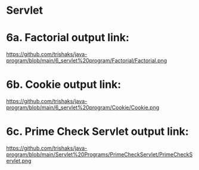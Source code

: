 # Servlet
# 6a. Factorial output link:
https://github.com/trishaks/java-program/blob/main/6_servlet%20program/Factorial/Factorial.png

# 6b. Cookie output link:
https://github.com/trishaks/java-program/blob/main/6_servlet%20program/Cookie/Cookie.png

# 6c. Prime Check Servlet output link:
https://github.com/trishaks/java-program/blob/main/Servlet%20Programs/PrimeCheckServlet/PrimeCheckServlet.png
